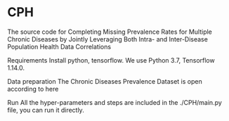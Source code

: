 # CPH

The source code for Completing Missing Prevalence Rates for Multiple Chronic Diseases by Jointly Leveraging Both Intra- and Inter-Disease Population Health Data Correlations

Requirements
Install python, tensorflow. We use Python 3.7, Tensorflow 1.14.0.

Data preparation
The Chronic Diseases Prevalence Dataset is open according to here

Run
All the hyper-parameters and steps are included in the ./CPH/main.py file, you can run it directly.
